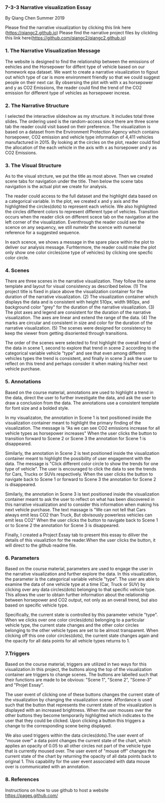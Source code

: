 ### 7-3-3 Narrative visualization Essay
By Qiang Chen
Summer 2019

Please find the narrative visualization by clicking this link here (https://qiangc2.github.io)
Please find the narrative project files by clickling this link here(https://github.com/qiangc2/qiangc2.github.io)


### 1. The Narrative Visualization Message
The website is designed to find the relationship between the emissions of eehicles and the Horsepower for diffent type of vehicle based on our homework epa dataset. We want to create a narrative visualization to figout out which type of car is more environment friendly so that we could suggest people on their next car. By obsersing the plot with with x as horsepower and y as CO2 Emissions, the reader could find the trend of the CO2 emission for different type of vehicles as horsepower increse.


### 2. The Narrative Structure  
I selected the interactive slideshow as my structure.  It includes total three slides.  The ordering used is the random-access since there are three scene tab the reader could visit based on their preference. The visualization is based on a dataset from the Environment Protection Agency which contains horsepower, CO2 emission and vehicle type information of 4,411 vehicles manufactured in 2015. By looking at the circles on the plot, reader could find the allocation of the each vehicle in the axis with x as horsepower and y as CO2 Emissions.


### 3. The Visual Structure  
As to the visual strcture, we put the title as most above. Then we created scene tabs for navigation under the title. Then below the scene tabs navigation is the actual plot we create for analysis.  

The reader could access to the full dataset and the highlight data based on a categorical variable. In the plot, we created x and y axis and the highlighted the circles(dots) to represent each vehicle. We also highlighted the circles different colors to represent different type of vehicles. Transition occurs when the reader click on different scece tab on the navigation at the left corner of the visualization. Eventhrough the reader could see the scence on any sequency, we still numebr the scence with numerial reference for a suggested sequence. 

In each scence, we shows a message in the spare place within the plot to deliver our analysis message. Furhtermore, the reader could make the plot only show one color circles(one type of vehicles) by clicking one specfic color circle.  


### 4. Scenes
There are three scenes in the narrative visualization. They follow the same template and layout for visual consistency as described below. 
(1) The project title is fixed in place above the visualization container for the duration of the narrative visualization.
(2) The visualization container which displays the data and is consistent with height 510px, width 980px, and background color "grey" for the duration of the narrative visualization.
(3) The plot axes and legend are consistent for the duration of the narrative visualization. The axes are linear and extend the range of the data.
(4) The marks are circular and consistent in size and color for the duration of the narrative visualization.
(5) The scenes were designed for consistency to keep the viewer from getting disoriented through transitions.

The order of the scenes were selected to first highlight the overall trend of the data in scene 1, second to explore that trend in scene 2 according to the categorical variable vehicle "type" and see that even among different vehicles types the trend is consistent, and finally in scene 3 ask the user to reflect on this trend and perhaps consider it when making his/her next vehicle purchase.


### 5. Annotations
Based on the course material, annotations are used to highlight a trend in the data, direct the user to further investigate the data, and ask the user to draw a conclusion from the data. The annotations use a consistent template for font size and a bolded style.

In my visualizaton, the annotation in Scene 1 is text positioned inside the visualization container meant to highlight the primary finding of the visualization. The message is "As we can see CO2 emissions increase for all vehicle types as horsepower increases" When the user clicks the button to transition forward to Scene 2 or Scene 3 the annotation for Scene 1 is disappeared.

Similarly, the annotation in Scene 2 is text positioned inside the visualization container meant to highlight the possibility of user engagement with the data. The message is "Click different color circle to show the trends for one type of vehicle". The user is encouraged to click the data to see the trends for Cars, Trucks or SUVs respectively. When the user clicks the button to navigate back to Scene 1 or forward to Scene 3 the annotation for Scene 2 is disappeared.

Similarly, the annotation in Scene 3 is text positioned inside the visualization container meant to ask the user to reflect on what has been discovered in this narrative visualization and to consider this information when making his next vehicle purchase. The text massage is "We can not tell that Cars always emit less CO2 than Truck, But obvisously powerless vehicles can emit less CO2" When the user clicks the button to navigate back to Scene 1 or to Scene 2 the annotation for Scene 3 is disappeared.

Finally, I created a Project Essay tab to present this essay to diliver the details of this visualiztion for the reader.When the user clicks the button, it will direct to the github readme file.


### 6. Parameters
Based on the course material, parameters are used to engage the user in the narrative visualization and further explore the data. In this visualization, the parameter is the categorical variable vehicle "type". The user are able to examine the data of one vehicle type at a time (Car, Truck or SUV) by clicking over any data circles(dots) belonging to that specific vehicle type. This allows the user to obtain further information about the relationship between horsepower and CO2 output, not only as an overall trend, but also based on specific vehicle type. 

Specifically, the current state is controlled by this parameter vehicle "type". When we clicks over one color circles(dots) belonging to a particular vehicle type, the current state changes and the other color circles belonging to the other vehicle types are set to be almost transparent. When clicking off this one color circles(dots), the current state changes again and the opacity for all data points for all vehicle types returns to 1.


### 7.Triggers
Based on the course material, triggers are utilized in two ways for this visualization.In this project, the buttons along the top of the visualization container are triggers to change scenes. The buttons are labelled such that their functions are made to be obvious: "Scene 1", "Scene 2", "Scene-3" and "Projet Essay".

The user event of clicking one of these buttons changes the current state of the visualization by changing the visualization scene. Affordance is used such that the button that represents the current state of the visualization is displayed with an increased brightness. When the user mouses over the other buttons they become temporarily highlighted which indicates to the user that they could be clicked. Upon clicking a button this triggers a change to the corresponding scene being displayed.

We also used triggers within the data circles(dots).The user event of "mouse over" a data point changes the current state of the chart, which applies an opacity of 0.05 to all other circles not part of the vehicle type that is currently moused over. The user event of "mouse off" changes the current state of the chart by returning the opacity of all data points back to original 1. This capability for the user event associated with data mouse over is communicated with an annotation.


### 8. References
Instructions on how to use github to host a website
https://pages.github.com/




